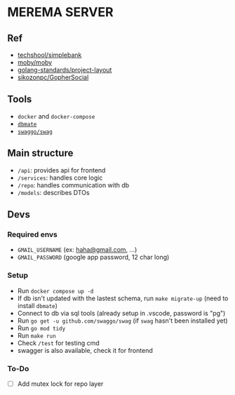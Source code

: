 # MEREMA SERVER

## Ref
- [techshool/simplebank](https://github.com/techschool/simplebank)
- [moby/moby](https://github.com/moby/moby)
- [golang-standards/project-layout](https://github.com/golang-standards/project-layout)
- [sikozonpc/GopherSocial](https://github.com/sikozonpc/GopherSocial)

## Tools
- `docker` and `docker-compose`
- [`dbmate`](https://github.com/amacneil/dbmate)
- [`swaggo/swag`](https://github.com/swaggo/swag)

## Main structure

- `/api`: provides api for frontend
- `/services`: handles core logic
- `/repo`: handles communication with db
- `/models`: describes DTOs

## Devs

### Required envs
- `GMAIL_USERNAME` (ex: haha@gmail.com, ...) 
- `GMAIL_PASSWORD` (google app password, 12 char long)

### Setup
- Run `docker compose up -d`
- If db isn't updated with the lastest schema, run `make migrate-up` (need to install `dbmate`)
- Connect to db via sql tools (already setup in .vscode, password is "pg")
- Run `go get -u github.com/swaggo/swag` (if `swag` hasn't been installed yet)
- Run `go mod tidy`
- Run `make run`
- Check `/test` for testing cmd
- swagger is also available, check it for frontend  

### To-Do
- [ ] Add mutex lock for repo layer